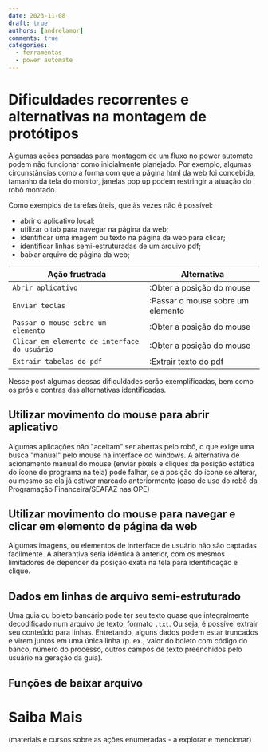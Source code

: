 ```yaml
---
date: 2023-11-08
draft: true
authors: [andrelamor]
comments: true
categories:
  - ferramentas
  - power automate
---
```


# Dificuldades recorrentes e alternativas na montagem de protótipos 

Algumas ações pensadas para montagem de um fluxo no power automate podem não funcionar como inicialmente planejado. Por exemplo, algumas circunstâncias como a forma com que a página html da web foi concebida, tamanho da tela do monitor, janelas pop up podem restringir a atuação do robô montado.

Como exemplos de tarefas úteis, que às vezes não é possível:

- abrir o aplicativo local;
- utilizar o tab para navegar na página da web;
- identificar uma imagem ou texto na página da web para clicar;
- identificar linhas semi-estruturadas de um arquivo pdf;
- baixar arquivo de página da web;

| Ação frustrada | Alternativa                          |
| -----------    | ------------------------------------ |
| `Abrir aplicativo`| :Obter a posição do mouse |
| `Enviar teclas`| :Passar o mouse sobre um elemento |
| `Passar o mouse sobre um elemento`| :Obter a posição do mouse |
| `Clicar em elemento de interface do usuário`| :Obter a posição do mouse |
| `Extrair tabelas do pdf`       | :Extrair texto do pdf |

Nesse post algumas dessas dificuldades serão exemplificadas, bem como os prós e contras das alternativas identificadas.

<!-- more -->

## Utilizar movimento do mouse para abrir aplicativo
Algumas aplicações não "aceitam" ser abertas pelo robô, o que exige uma busca "manual" pelo mouse na interface do windows. 
A alternativa de acionamento manual do mouse (enviar pixels e cliques da posição estática do ícone do programa na tela) pode falhar, se a posição do ícone se alterar, ou mesmo se ela já estiver marcado anteriormente (caso de uso do robô da Programação Financeira/SEAFAZ nas OPE)

## Utilizar movimento do mouse para navegar e clicar em elemento de página da web
Algumas imagens, ou elementos de inrterface de usuário não são captadas facilmente. A alterantiva seria idêntica à anterior, com os mesmos limitadores de depender da posição exata na tela para identificação e clique. 

## Dados em linhas de arquivo semi-estruturado
Uma guia ou boleto bancário pode ter seu texto quase que integralmente decodificado num arquivo de texto, formato `.txt`. Ou seja, é possível extrair seu conteúdo para linhas. Entretando, alguns dados podem estar truncados e virem juntos em uma única linha (p. ex., valor do boleto com código do banco, número do processo, outros campos de texto preenchidos pelo usuário na geração da guia).



## Funções de baixar arquivo



# Saiba Mais

(materiais e cursos sobre as ações enumeradas - a explorar e mencionar)
